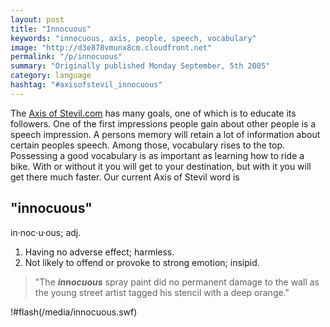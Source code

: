 ```yaml
---
layout: post
title: "Innocuous"
keywords: "innocuous, axis, people, speech, vocabulary"
image: "http://d3e878vmunx8cm.cloudfront.net"
permalink: "/p/innocuous"
summary: "Originally published Monday September, 5th 2005"
category: language
hashtag: "#axisofstevil_innocuous"
---
```


The [Axis of Stevil.com](/ "Axis of Stevil.com") has many goals, one of which is to educate its followers. One of the first impressions people gain about other people is a speech impression. A persons memory will retain a lot of information about certain peoples speech. Among those, vocabulary rises to the top. Possessing a good vocabulary is as important as learning how to ride a bike. With or without it you will get to your destination, but with it you will get there much faster. Our current Axis of Stevil word is

## "innocuous" ##

in·noc·u·ous; adj.

1. Having no adverse effect; harmless.
2. Not likely to offend or provoke to strong emotion; insipid.
 
> "The ***innocuous*** spray paint did no permanent damage to the wall as the young street artist tagged his stencil with a deep orange."

!#flash(/media/innocuous.swf)

